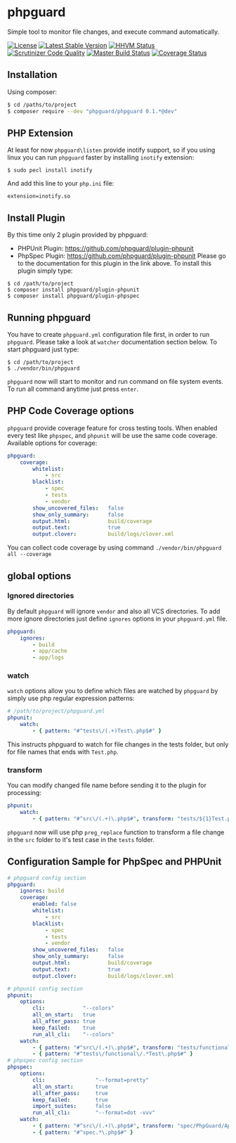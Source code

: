 # phpguard

Simple tool to monitor file changes, and execute command automatically.

[![License](https://poser.pugx.org/phpguard/phpguard/license.png)](https://packagist.org/packages/phpguard/phpguard)
[![Latest Stable Version](https://poser.pugx.org/phpguard/phpguard/v/stable.png)](https://packagist.org/packages/phpguard/phpguard)
[![HHVM Status](http://hhvm.h4cc.de/badge/phpguard/phpguard.png)](http://hhvm.h4cc.de/package/phpguard/phpguard)
[![Scrutinizer Code Quality](https://scrutinizer-ci.com/g/phpguard/phpguard/badges/quality-score.png?b=master)](https://scrutinizer-ci.com/g/phpguard/phpguard/?branch=master)
[![Master Build Status](https://secure.travis-ci.org/phpguard/phpguard.png?branch=master)](http://travis-ci.org/phpguard/phpguard)
[![Coverage Status](https://coveralls.io/repos/phpguard/phpguard/badge.png?branch=master)](https://coveralls.io/r/phpguard/phpguard?branch=master)

## Installation
Using composer:
```bash
$ cd /paths/to/project
$ composer require --dev "phpguard/phpguard 0.1.*@dev"
```

## PHP Extension
At least for now `phpguard\listen` provide inotify support, so if you using linux you can run `phpguard` faster by installing `inotify` extension:
```shell
$ sudo pecl install inotify
```
And add this line to your `php.ini` file:
```
extension=inotify.so
```

## Install Plugin
By this time only 2 plugin provided by phpguard:
* PHPUnit Plugin: https://github.com/phpguard/plugin-phpunit
* PhpSpec Plugin: https://github.com/phpguard/plugin-phpunit
Please go to the documentation for this plugin in the link above.
To install this plugin simply type:
```shell
$ cd /path/to/project
$ composer install phpguard/plugin-phpunit
$ composer install phpguard/plugin-phpspec
```

## Running phpguard
You have to create `phpguard.yml` configuration file first, in order to run `phpguard`.
Please take a look at `watcher` documentation section below. To start phpguard just type:
```shell
$ cd /path/to/project
$ ./vendor/bin/phpguard
```
`phpguard` now will start to monitor and run command on file system events.
To run all command anytime just press `enter`.

## PHP Code Coverage options
`phpguard` provide coverage feature for cross testing tools. When enabled every test like `phpspec`,
and `phpunit` will be use the same code coverage. Available options for coverage:
```yaml
phpguard:
    coverage:
        whitelist:
            - src
        blacklist:
            - spec
            - tests
            - vendor
        show_uncovered_files:   false
        show_only_summary:      false
        output.html:            build/coverage
        output.text:            true
        output.clover:          build/logs/clover.xml
```
You can collect code coverage by using command `./vendor/bin/phpguard all --coverage`

## global options
### Ignored directories
By default `phpguard` will ignore `vendor` and also all VCS directories.
To add more ignore directories just define `ignores` options in your `phpguard.yml` file.
```yaml
phpguard:
    ignores:
        - build
        - app/cache
        - app/logs
```

### watch
`watch` options allow you to define which files are watched by `phpguard` by simply use php regular expression patterns:
```yaml
# /path/to/project/phpguard.yml
phpunit:
    watch:
        - { pattern: "#^tests\/(.+)Test\.php$#" }
```
This instructs phpguard to watch for file changes in the tests folder,
but only for file names that ends with `Test.php`.

### transform
You can modify changed file name before sending it to the plugin for processing:
```yaml
phpunit:
    watch:
        - { pattern: "#^src\/(.+)\.php$#", transform: "tests/${1}Test.php }
```
`phpguard` now will use php `preg_replace` function to transform a file change in the `src` folder
to it's test case in the `tests` folder.


## Configuration Sample for PhpSpec and PHPUnit
```yaml
# phpguard config section
phpguard:
    ignores: build
    coverage:
        enabled: false
        whitelist:
            - src
        blacklist:
            - spec
            - tests
            - vendor
        show_uncovered_files:   false
        show_only_summary:      false
        output.html:            build/coverage
        output.text:            true
        output.clover:          build/logs/clover.xml

# phpunit config section
phpunit:
    options:
        cli:            "--colors"
        all_on_start:   true
        all_after_pass: true
        keep_failed:    true
        run_all_cli:    "--colors"
    watch:
        - { pattern: "#^src\/(.+)\.php$#", transform: "tests/functional/${1}Test.php" }
        - { pattern: "#^tests\/functional\/.*Test\.php$#" }
# phpspec config section
phpspec:
    options:
        cli:                "--format=pretty"
        all_on_start:       true
        all_after_pass:     true
        keep_failed:        true
        import_suites:      false
        run_all_cli:        "--format=dot -vvv"
    watch:
        - { pattern: "#^src\/(.+)\.php$#", transform: "spec/PhpGuard/Application/${1}Spec.php" }
        - { pattern: "#^spec.*\.php$#" }
```